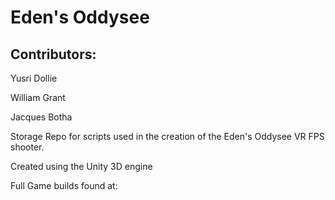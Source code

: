 # Eden's Oddysee

## Contributors:
Yusri Dollie

William Grant

Jacques Botha

Storage Repo for scripts used in the creation of the Eden's Oddysee VR FPS shooter.

Created using the Unity 3D engine

Full Game builds found at:
